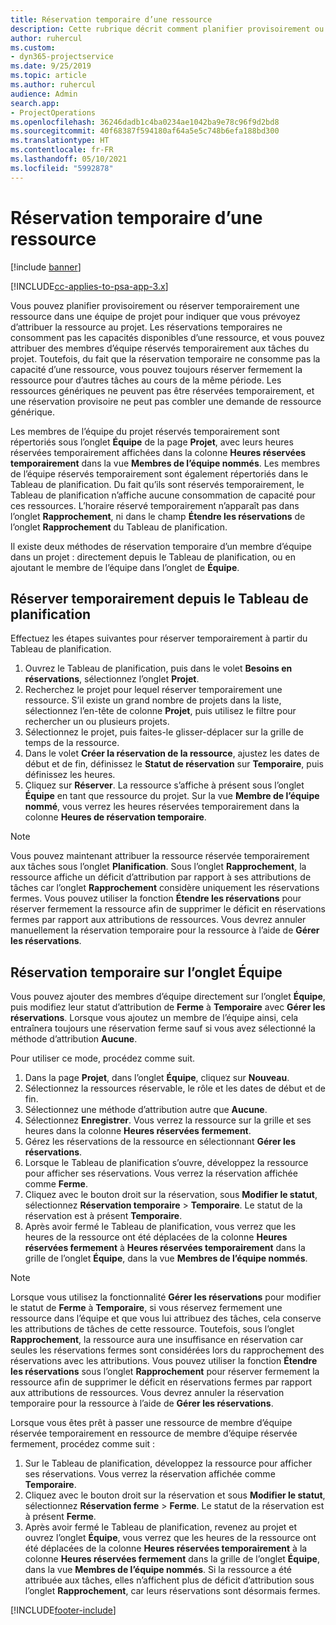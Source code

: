 ```yaml
---
title: Réservation temporaire d’une ressource
description: Cette rubrique décrit comment planifier provisoirement ou réserver provisoirement les membres de l’équipe du projet.
author: ruhercul
ms.custom:
- dyn365-projectservice
ms.date: 9/25/2019
ms.topic: article
ms.author: ruhercul
audience: Admin
search.app:
- ProjectOperations
ms.openlocfilehash: 36246dadb1c4ba0234ae1042ba9e78c96f9d2bd8
ms.sourcegitcommit: 40f68387f594180af64a5e5c748b6efa188bd300
ms.translationtype: HT
ms.contentlocale: fr-FR
ms.lasthandoff: 05/10/2021
ms.locfileid: "5992878"
---
```

# <a name="soft-book-a-resource"></a>Réservation temporaire d’une ressource

[!include [banner](../includes/psa-now-project-operations.md)]

[!INCLUDE[cc-applies-to-psa-app-3.x](../includes/cc-applies-to-psa-app-3x.md)]

Vous pouvez planifier provisoirement ou réserver temporairement une ressource dans une équipe de projet pour indiquer que vous prévoyez d’attribuer la ressource au projet. Les réservations temporaires ne consomment pas les capacités disponibles d’une ressource, et vous pouvez attribuer des membres d’équipe réservés temporairement aux tâches du projet. Toutefois, du fait que la réservation temporaire ne consomme pas la capacité d’une ressource, vous pouvez toujours réserver fermement la ressource pour d’autres tâches au cours de la même période. Les ressources génériques ne peuvent pas être réservées temporairement, et une réservation provisoire ne peut pas combler une demande de ressource générique.

Les membres de l’équipe du projet réservés temporairement sont répertoriés sous l’onglet **Équipe** de la page **Projet**, avec leurs heures réservées temporairement affichées dans la colonne **Heures réservées temporairement** dans la vue **Membres de l’équipe nommés**. Les membres de l’équipe réservés temporairement sont également répertoriés dans le Tableau de planification. Du fait qu’ils sont réservés temporairement, le Tableau de planification n’affiche aucune consommation de capacité pour ces ressources. L’horaire réservé temporairement n’apparaît pas dans l’onglet **Rapprochement**, ni dans le champ **Étendre les réservations** de l’onglet **Rapprochement** du Tableau de planification. 

Il existe deux méthodes de réservation temporaire d’un membre d’équipe dans un projet : directement depuis le Tableau de planification, ou en ajoutant le membre de l’équipe dans l’onglet de **Équipe**. 

## <a name="soft-book-from-the-schedule-board"></a>Réserver temporairement depuis le Tableau de planification
Effectuez les étapes suivantes pour réserver temporairement à partir du Tableau de planification. 

1. Ouvrez le Tableau de planification, puis dans le volet **Besoins en réservations**, sélectionnez l’onglet **Projet**.
2. Recherchez le projet pour lequel réserver temporairement une ressource. S’il existe un grand nombre de projets dans la liste, sélectionnez l’en-tête de colonne **Projet**, puis utilisez le filtre pour rechercher un ou plusieurs projets.
3. Sélectionnez le projet, puis faites-le glisser-déplacer sur la grille de temps de la ressource.
5. Dans le volet **Créer la réservation de la ressource**, ajustez les dates de début et de fin, définissez le **Statut de réservation** sur **Temporaire**, puis définissez les heures. 
6. Cliquez sur **Réserver**. La ressource s’affiche à présent sous l’onglet **Équipe** en tant que ressource du projet. Sur la vue **Membre de l’équipe nommé**, vous verrez les heures réservées temporairement dans la colonne **Heures de réservation temporaire**.

> [!NOTE]
> Vous pouvez maintenant attribuer la ressource réservée temporairement aux tâches sous l’onglet **Planification**. Sous l’onglet **Rapprochement**, la ressource affiche un déficit d’attribution par rapport à ses attributions de tâches car l’onglet **Rapprochement** considère uniquement les réservations fermes. Vous pouvez utiliser la fonction **Étendre les réservations** pour réserver fermement la ressource afin de supprimer le déficit en réservations fermes par rapport aux attributions de ressources. Vous devrez annuler manuellement la réservation temporaire pour la ressource à l’aide de **Gérer les réservations**.

## <a name="soft-book-on-the-team-tab"></a>Réservation temporaire sur l’onglet Équipe

Vous pouvez ajouter des membres d’équipe directement sur l’onglet **Équipe**, puis modifiez leur statut d’attribution de **Ferme** à **Temporaire** avec **Gérer les réservations**. Lorsque vous ajoutez un membre de l’équipe ainsi, cela entraînera toujours une réservation ferme sauf si vous avez sélectionné la méthode d’attribution **Aucune**.

Pour utiliser ce mode, procédez comme suit.

1. Dans la page **Projet**, dans l’onglet **Équipe**, cliquez sur **Nouveau**.
2. Sélectionnez la ressources réservable, le rôle et les dates de début et de fin.
3. Sélectionnez une méthode d’attribution autre que **Aucune**.
4. Sélectionnez **Enregistrer**. Vous verrez la ressource sur la grille et ses heures dans la colonne **Heures réservées fermement**.
5. Gérez les réservations de la ressource en sélectionnant **Gérer les réservations**.
6. Lorsque le Tableau de planification s’ouvre, développez la ressource pour afficher ses réservations. Vous verrez la réservation affichée comme **Ferme**.
7. Cliquez avec le bouton droit sur la réservation, sous **Modifier le statut**, sélectionnez **Réservation temporaire** \> **Temporaire**. Le statut de la réservation est à présent **Temporaire**.
8. Après avoir fermé le Tableau de planification, vous verrez que les heures de la ressource ont été déplacées de la colonne **Heures réservées fermement** à **Heures réservées temporairement** dans la grille de l’onglet **Équipe**, dans la vue **Membres de l’équipe nommés**.

> [!NOTE]
> Lorsque vous utilisez la fonctionnalité **Gérer les réservations** pour modifier le statut de **Ferme** à **Temporaire**, si vous réservez fermement une ressource dans l’équipe et que vous lui attribuez des tâches, cela conserve les attributions de tâches de cette ressource. Toutefois, sous l’onglet **Rapprochement**, la ressource aura une insuffisance en réservation car seules les réservations fermes sont considérées lors du rapprochement des réservations avec les attributions. Vous pouvez utiliser la fonction **Étendre les réservations** sous l’onglet **Rapprochement** pour réserver fermement la ressource afin de supprimer le déficit en réservations fermes par rapport aux attributions de ressources. Vous devrez annuler la réservation temporaire pour la ressource à l’aide de **Gérer les réservations**.

Lorsque vous êtes prêt à passer une ressource de membre d’équipe réservée temporairement en ressource de membre d’équipe réservée fermement, procédez comme suit :

1. Sur le Tableau de planification, développez la ressource pour afficher ses réservations. Vous verrez la réservation affichée comme **Temporaire**.
2. Cliquez avec le bouton droit sur la réservation et sous **Modifier le statut**, sélectionnez **Réservation ferme** \> **Ferme**. Le statut de la réservation est à présent **Ferme**.
3. Après avoir fermé le Tableau de planification, revenez au projet et ouvrez l’onglet **Équipe**, vous verrez que les heures de la ressource ont été déplacées de la colonne **Heures réservées temporairement** à la colonne **Heures réservées fermement** dans la grille de l’onglet **Équipe**, dans la vue **Membres de l’équipe nommés**. Si la ressource a été attribuée aux tâches, elles n’affichent plus de déficit d’attribution sous l’onglet **Rapprochement**, car leurs réservations sont désormais fermes.



[!INCLUDE[footer-include](../includes/footer-banner.md)]